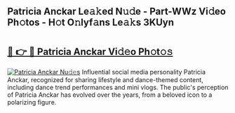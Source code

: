 ## Patricia Anckar Le𝚊𝚔ed N𝚞𝚍e - Part-WWz Vi𝚍eo Ph𝚘tos - H𝚘t O𝚗lyf𝚊ns Le𝚊𝚔s 3KUyn

# <h2><a href="http://hf0jo3n.feru.top/?c=Patricia+Anckar">🔗 👉 🔴 Patricia Anckar Vi𝚍𝚎o Ph𝚘t𝚘𝚜</a></h2>

[![Patricia Anckar Nu𝚍𝚎s](https://i.imgur.com/0TWrTi3.gif)](http://hf0jo3n.feru.top/?c=Patricia+Anckar)
Influential social media personality Patricia Anckar, recognized for sharing lifestyle and dance-themed content, including dance trend performances and mini vlogs. The public's perception of Patricia Anckar has evolved over the years, from a beloved icon to a polarizing figure. 
